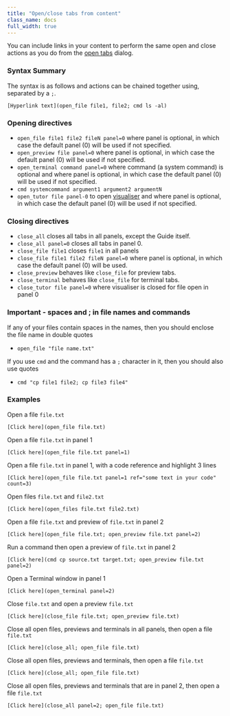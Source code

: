 ```yaml
---
title: "Open/close tabs from content"
class_name: docs
full_width: true
---
```


You can include links in your content to perform the same open and close actions as you do from the [open tabs](/docs/content/authoring/settings-actions/open-tabs#opentabs) dialog.

### Syntax Summary
The syntax is as follows and actions can be chained together using, separated by a `;`.

```
[Hyperlink text](open_file file1, file2; cmd ls -al)
```

### Opening directives
- `open_file file1 file2 fileN panel=0` where panel is optional, in which case the default panel (0) will be used if not specified.
- `open_preview file panel=0` where panel is optional, in which case the default panel (0) will be used if not specified.
- `open_terminal command panel=0` where command (a system command) is optional and where panel is optional, in which case the default panel (0) will be used if not specified.
- `cmd systemcommand argument1 argument2 argumentN` 
- `open_tutor file panel-0` to open [visualiser](/docs/content/authoring/settings-actions/open-tabs/#visualiser) and where panel is optional, in which case the default panel (0) will be used if not specified.

### Closing directives
- `close_all` closes all tabs in all panels, except the Guide itself.
- `close_all panel=0` closes all tabs in panel 0.
- `close_file file1` closes `file1` in all panels
- `close_file file1 file2 fileN panel=0` where panel is optional, in which case the default panel (0) will be used.
- `close_preview` behaves like `close_file` for preview tabs.
- `close_terminal` behaves like `close_file` for terminal tabs.
- `close_tutor file panel=0` where visualiser is closed for file open in panel 0

### Important - spaces and ; in file names and commands
If any of your files contain spaces in the names, then you should enclose the file name in double quotes

- `open_file "file name.txt"`

If you use `cmd` and the command has a `;` character in it, then you should also use quotes

- `cmd "cp file1 file2; cp file3 file4"`


### Examples

Open a file `file.txt`

```
[Click here](open_file file.txt)
```

Open a file `file.txt` in panel 1

```
[Click here](open_file file.txt panel=1)
```

Open a file `file.txt` in panel 1, with a code reference and highlight 3 lines

```
[Click here](open_file file.txt panel=1 ref="some text in your code" count=3)
```

Open files `file.txt` and `file2.txt`

```
[Click here](open_files file.txt file2.txt)
```

Open a file `file.txt` and preview of `file.txt` in panel 2

```
[Click here](open_file file.txt; open_preview file.txt panel=2)
```

Run a command then open a preview of `file.txt` in panel 2

```
[Click here](cmd cp source.txt target.txt; open_preview file.txt panel=2)
```

Open a Terminal window in panel 1

```
[Click here](open_terminal panel=2)
```

Close `file.txt` and open a preview `file.txt`

```
[Click here](close_file file.txt; open_preview file.txt)
```

Close all open files, previews and terminals in all panels, then open a file `file.txt`

```
[Click here](close_all; open_file file.txt)
```

Close all open files, previews and terminals, then open a file `file.txt`

```
[Click here](close_all; open_file file.txt)
```

Close all open files, previews and terminals that are in panel 2, then open a file `file.txt`

```
[Click here](close_all panel=2; open_file file.txt)
```
